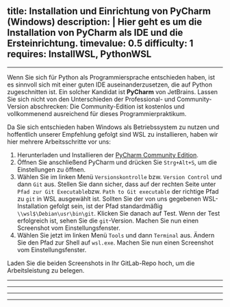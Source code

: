 title: Installation und Einrichtung von PyCharm (Windows)
description: |
  Hier geht es um die Installation von PyCharm als IDE und die Ersteinrichtung.
timevalue: 0.5
difficulty: 1
requires: InstallWSL, PythonWSL
---
---

Wenn Sie sich für Python als Programmiersprache entschieden haben, ist es sinnvoll sich mit einer
guten IDE auseinanderzusetzen, die auf Python zugeschnitten ist.
Ein solcher Kandidat ist **PyCharm** von JetBrains.
Lassen Sie sich nicht von den Unterschieden der Professional- und Community-Version abschrecken: Die
Community-Edition ist kostenlos und vollkommenend ausreichend für dieses Programmierpraktikum.

Da Sie sich entschieden haben Windows als Betriebssystem zu nutzen und hoffentlich unserer
Empfehlung gefolgt sind WSL zu installieren, haben wir hier mehrere Arbeitsschritte vor uns:

1. Herunterladen und Installieren der [PyCharm Community Edition](https://www.jetbrains.com/de-de/pycharm/download/#section=windows).
2. Öffnen Sie anschließend PyCharm und drücken Sie `Strg+Alt+S`, um die Einstellungen zu öffnen.
3. Wählen Sie im linken Menü `Versionskontrolle` bzw. `Version Control` und dann `Git` aus. Stellen
   Sie dann sicher, dass auf der rechten Seite unter `Pfad zur Git Executable`bzw. `Path to Git
   executable` der richtige Pfad zu `git` in WSL ausgewählt ist. Sollten Sie der von uns gegebenen
   WSL-Installation gefolgt sein, ist der Pfad standardmäßig `\\wsl$\Debian\usr\bin\git`. Klicken
   Sie danach auf Test. Wenn der Test erfolgreich ist, sehen Sie die `git`-Version. Machen Sie nun
   einen Screenshot vom Einstellungsfenster.
4. Wählen Sie jetzt im linken Menü `Tools` und dann `Terminal` aus. Ändern Sie den Pfad zur Shell
   auf `wsl.exe`. Machen Sie nun einen Screenshot vom Einstellungsfenster.

Laden Sie die beiden Screenshots in Ihr GitLab-Repo hoch, um die Arbeitsleistung zu belegen.

---
---
---
---